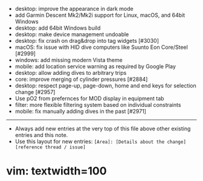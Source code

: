 - desktop: improve the appearance in dark mode
- add Garmin Descent Mk2/Mk2i support for Linux, macOS, and 64bit Windows
- desktop: add 64bit Windows build
- desktop: make device management undoable
- desktop: fix crash on drag&drop into tag widgets [#3030]
- macOS: fix issue with HID dive computers like Suunto Eon Core/Steel [#2999]
- windows: add missing modern Vista theme
- mobile: add location service warning as required by Google Play
- desktop: allow adding dives to arbitrary trips
- core: improve merging of cylinder pressures [#2884]
- desktop: respect page-up, page-down, home and end keys for selection change [#2957]
- Use pO2 from prefernces for MOD display in equipment tab
- filter: more flexible filtering system based on individual constraints
- mobile: fix manually adding dives in the past [#2971]

---
* Always add new entries at the very top of this file above other existing entries and this note.
* Use this layout for new entries: `[Area]: [Details about the change] [reference thread / issue]`
# vim: textwidth=100
